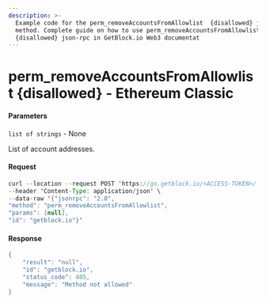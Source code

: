 ```yaml
---
description: >-
  Example code for the perm_removeAccountsFromAllowlist  {disallowed} json-rpc
  method. Сomplete guide on how to use perm_removeAccountsFromAllowlist 
  {disallowed} json-rpc in GetBlock.io Web3 documentat
---
```


# perm\_removeAccountsFromAllowlist {disallowed} - Ethereum Classic

#### Parameters

`list of strings` - None

List of account addresses.

#### Request

```java
curl --location --request POST 'https://go.getblock.io/<ACCESS-TOKEN>/' \
--header 'Content-Type: application/json' \
--data-raw '{"jsonrpc": "2.0",
"method": "perm_removeAccountsFromAllowlist",
"params": [null],
"id": "getblock.io"}'
```

#### Response

```java
{
    "result": "null",
    "id": "getblock.io",
    "status_code": 405,
    "message": "Method not allowed"
}
```
